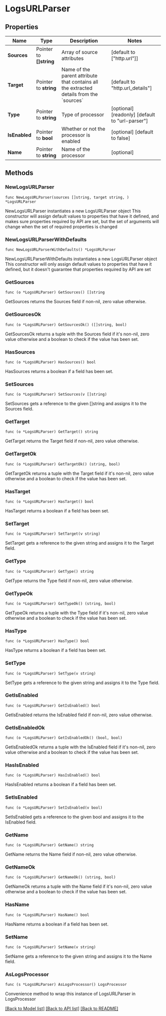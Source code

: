 # LogsURLParser

## Properties

Name | Type | Description | Notes
------------ | ------------- | ------------- | -------------
**Sources** | Pointer to **[]string** | Array of source attributes | [default to ["http.url"]]
**Target** | Pointer to **string** | Name of the parent attribute that contains all the extracted details from the &#x60;sources&#x60; | [default to "http.url_details"]
**Type** | Pointer to **string** | Type of processor | [optional] [readonly] [default to "url-parser"]
**IsEnabled** | Pointer to **bool** | Whether or not the processor is enabled | [optional] [default to false]
**Name** | Pointer to **string** | Name of the processor | [optional] 

## Methods

### NewLogsURLParser

`func NewLogsURLParser(sources []string, target string, ) *LogsURLParser`

NewLogsURLParser instantiates a new LogsURLParser object
This constructor will assign default values to properties that have it defined,
and makes sure properties required by API are set, but the set of arguments
will change when the set of required properties is changed

### NewLogsURLParserWithDefaults

`func NewLogsURLParserWithDefaults() *LogsURLParser`

NewLogsURLParserWithDefaults instantiates a new LogsURLParser object
This constructor will only assign default values to properties that have it defined,
but it doesn't guarantee that properties required by API are set

### GetSources

`func (o *LogsURLParser) GetSources() []string`

GetSources returns the Sources field if non-nil, zero value otherwise.

### GetSourcesOk

`func (o *LogsURLParser) GetSourcesOk() ([]string, bool)`

GetSourcesOk returns a tuple with the Sources field if it's non-nil, zero value otherwise
and a boolean to check if the value has been set.

### HasSources

`func (o *LogsURLParser) HasSources() bool`

HasSources returns a boolean if a field has been set.

### SetSources

`func (o *LogsURLParser) SetSources(v []string)`

SetSources gets a reference to the given []string and assigns it to the Sources field.

### GetTarget

`func (o *LogsURLParser) GetTarget() string`

GetTarget returns the Target field if non-nil, zero value otherwise.

### GetTargetOk

`func (o *LogsURLParser) GetTargetOk() (string, bool)`

GetTargetOk returns a tuple with the Target field if it's non-nil, zero value otherwise
and a boolean to check if the value has been set.

### HasTarget

`func (o *LogsURLParser) HasTarget() bool`

HasTarget returns a boolean if a field has been set.

### SetTarget

`func (o *LogsURLParser) SetTarget(v string)`

SetTarget gets a reference to the given string and assigns it to the Target field.

### GetType

`func (o *LogsURLParser) GetType() string`

GetType returns the Type field if non-nil, zero value otherwise.

### GetTypeOk

`func (o *LogsURLParser) GetTypeOk() (string, bool)`

GetTypeOk returns a tuple with the Type field if it's non-nil, zero value otherwise
and a boolean to check if the value has been set.

### HasType

`func (o *LogsURLParser) HasType() bool`

HasType returns a boolean if a field has been set.

### SetType

`func (o *LogsURLParser) SetType(v string)`

SetType gets a reference to the given string and assigns it to the Type field.

### GetIsEnabled

`func (o *LogsURLParser) GetIsEnabled() bool`

GetIsEnabled returns the IsEnabled field if non-nil, zero value otherwise.

### GetIsEnabledOk

`func (o *LogsURLParser) GetIsEnabledOk() (bool, bool)`

GetIsEnabledOk returns a tuple with the IsEnabled field if it's non-nil, zero value otherwise
and a boolean to check if the value has been set.

### HasIsEnabled

`func (o *LogsURLParser) HasIsEnabled() bool`

HasIsEnabled returns a boolean if a field has been set.

### SetIsEnabled

`func (o *LogsURLParser) SetIsEnabled(v bool)`

SetIsEnabled gets a reference to the given bool and assigns it to the IsEnabled field.

### GetName

`func (o *LogsURLParser) GetName() string`

GetName returns the Name field if non-nil, zero value otherwise.

### GetNameOk

`func (o *LogsURLParser) GetNameOk() (string, bool)`

GetNameOk returns a tuple with the Name field if it's non-nil, zero value otherwise
and a boolean to check if the value has been set.

### HasName

`func (o *LogsURLParser) HasName() bool`

HasName returns a boolean if a field has been set.

### SetName

`func (o *LogsURLParser) SetName(v string)`

SetName gets a reference to the given string and assigns it to the Name field.


### AsLogsProcessor

`func (s *LogsURLParser) AsLogsProcessor() LogsProcessor`

Convenience method to wrap this instance of LogsURLParser in LogsProcessor

[[Back to Model list]](../README.md#documentation-for-models) [[Back to API list]](../README.md#documentation-for-api-endpoints) [[Back to README]](../README.md)


